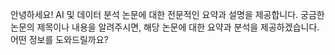 안녕하세요! AI 및 데이터 분석 논문에 대한 전문적인 요약과 설명을 제공합니다. 궁금한 논문의 제목이나 내용을 알려주시면, 해당 논문에 대한 요약과 분석을 제공하겠습니다. 어떤 정보를 도와드릴까요?